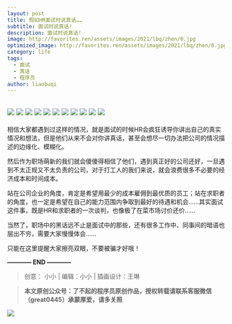 ```yaml
---
layout: post
title: 假如HR面试时说真话……
subtitle: 面试时说真话!
description: 面试时说真话!
image: http://favorites.ren/assets/images/2021/lbq/zhen/0.jpg
optimized_image: http://favorites.ren/assets/images/2021/lbq/zhen/0.jpg
category: life
tags:
  - 面试
  - 真话
  - 程序员
author: liaobuqi
---
```



![](http://favorites.ren/assets/images/2021/cartoon/bianbie/640.jpeg)
![](http://favorites.ren/assets/images/2021/lbq/zhen/640.jpeg)
![](http://favorites.ren/assets/images/2021/lbq/zhen/640-1.jpeg)
![](http://favorites.ren/assets/images/2021/lbq/zhen/640-2.jpeg)
![](http://favorites.ren/assets/images/2021/lbq/zhen/640-3.jpeg)
![](http://favorites.ren/assets/images/2021/lbq/zhen/640-4.jpeg)
![](http://favorites.ren/assets/images/2021/lbq/zhen/640-5.jpeg)
![](http://favorites.ren/assets/images/2021/lbq/zhen/640-6.jpeg)
![](http://favorites.ren/assets/images/2021/lbq/zhen/640-7.jpeg)
![](http://favorites.ren/assets/images/2021/lbq/zhen/640-8.jpeg)
![](http://favorites.ren/assets/images/2021/lbq/zhen/640-9.jpeg)
-
相信大家都遇到过这样的情况，就是面试的时候HR会疯狂诱导你讲出自己的真实情况和想法，但是他们从来不会对你讲真话，甚至会想尽一切办法把公司的情况描述的边缘化、模糊化。

然后作为职场萌新的我们就会傻傻得相信了他们，遇到真正好的公司还好，一旦遇到不太正规又不太负责的公司，对于打工人的我们来说，就会浪费很多不必要的经济成本和时间成本。

站在公司企业的角度，肯定是希望用最少的成本雇佣到最优质的员工；站在求职者的角度，也一定是希望在自己的能力范围内争取到最好的待遇和机会……其实面试这件事，既是HR和求职者的一次谈判，也像极了在菜市场讨价还价……

当然了，职场中的黑话远不止是面试中的那些，还有很多工作中、同事间的暗语也层出不穷，需要大家慢慢体会……

只能在这里提醒大家擦亮双眼，不要被骗才好哦！


**———— END ————**

>创意： 小小 | 编辑：小小 | 插画设计：王琳

>**本文原创公众号：了不起的程序员原创作品，授权转载请联系客服微信（great0445）承蒙厚爱，请多关照**

![](http://favorites.ren/assets/images/2021/cartoon/jiaban/640-3.jpeg)


